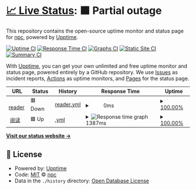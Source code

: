 # [📈 Live Status](https://demo.upptime.js.org): <!--live status--> **🟧 Partial outage**

This repository contains the open-source uptime monitor and status page for [npc](https://demo.upptime.js.org), powered by [Upptime](https://github.com/upptime/upptime).

[![Uptime CI](https://github.com/wbsnpc/upptime/workflows/Uptime%20CI/badge.svg)](https://github.com/wbsnpc/upptime/actions?query=workflow%3A%22Uptime+CI%22)
[![Response Time CI](https://github.com/wbsnpc/upptime/workflows/Response%20Time%20CI/badge.svg)](https://github.com/wbsnpc/upptime/actions?query=workflow%3A%22Response+Time+CI%22)
[![Graphs CI](https://github.com/wbsnpc/upptime/workflows/Graphs%20CI/badge.svg)](https://github.com/wbsnpc/upptime/actions?query=workflow%3A%22Graphs+CI%22)
[![Static Site CI](https://github.com/wbsnpc/upptime/workflows/Static%20Site%20CI/badge.svg)](https://github.com/wbsnpc/upptime/actions?query=workflow%3A%22Static+Site+CI%22)
[![Summary CI](https://github.com/wbsnpc/upptime/workflows/Summary%20CI/badge.svg)](https://github.com/wbsnpc/upptime/actions?query=workflow%3A%22Summary+CI%22)

With [Upptime](https://upptime.js.org), you can get your own unlimited and free uptime monitor and status page, powered entirely by a GitHub repository. We use [Issues](https://github.com/wbsnpc/upptime/issues) as incident reports, [Actions](https://github.com/wbsnpc/upptime/actions) as uptime monitors, and [Pages](https://demo.upptime.js.org) for the status page.

<!--start: status pages-->
<!-- This summary is generated by Upptime (https://github.com/upptime/upptime) -->
<!-- Do not edit this manually, your changes will be overwritten -->
<!-- prettier-ignore -->
| URL | Status | History | Response Time | Uptime |
| --- | ------ | ------- | ------------- | ------ |
| <img alt="" src="https://icons.duckduckgo.com/ip3/reading.npcssl.tk.ico" height="13"> [reader](https://reading.npcssl.tk) | 🟥 Down | [reader.yml](https://github.com/wbsnpc/upptime/commits/HEAD/history/reader.yml) | <details><summary><img alt="Response time graph" src="./graphs/reader/response-time-week.png" height="20"> 0ms</summary><br><a href="https://wbsnpc.github.io/upptime/history/reader"><img alt="Response time 384" src="https://img.shields.io/endpoint?url=https%3A%2F%2Fraw.githubusercontent.com%2Fwbsnpc%2Fupptime%2FHEAD%2Fapi%2Freader%2Fresponse-time.json"></a><br><a href="https://wbsnpc.github.io/upptime/history/reader"><img alt="24-hour response time 0" src="https://img.shields.io/endpoint?url=https%3A%2F%2Fraw.githubusercontent.com%2Fwbsnpc%2Fupptime%2FHEAD%2Fapi%2Freader%2Fresponse-time-day.json"></a><br><a href="https://wbsnpc.github.io/upptime/history/reader"><img alt="7-day response time 0" src="https://img.shields.io/endpoint?url=https%3A%2F%2Fraw.githubusercontent.com%2Fwbsnpc%2Fupptime%2FHEAD%2Fapi%2Freader%2Fresponse-time-week.json"></a><br><a href="https://wbsnpc.github.io/upptime/history/reader"><img alt="30-day response time 0" src="https://img.shields.io/endpoint?url=https%3A%2F%2Fraw.githubusercontent.com%2Fwbsnpc%2Fupptime%2FHEAD%2Fapi%2Freader%2Fresponse-time-month.json"></a><br><a href="https://wbsnpc.github.io/upptime/history/reader"><img alt="1-year response time 384" src="https://img.shields.io/endpoint?url=https%3A%2F%2Fraw.githubusercontent.com%2Fwbsnpc%2Fupptime%2FHEAD%2Fapi%2Freader%2Fresponse-time-year.json"></a></details> | <details><summary><a href="https://wbsnpc.github.io/upptime/history/reader">100.00%</a></summary><a href="https://wbsnpc.github.io/upptime/history/reader"><img alt="All-time uptime 88.44%" src="https://img.shields.io/endpoint?url=https%3A%2F%2Fraw.githubusercontent.com%2Fwbsnpc%2Fupptime%2FHEAD%2Fapi%2Freader%2Fuptime.json"></a><br><a href="https://wbsnpc.github.io/upptime/history/reader"><img alt="24-hour uptime 100.00%" src="https://img.shields.io/endpoint?url=https%3A%2F%2Fraw.githubusercontent.com%2Fwbsnpc%2Fupptime%2FHEAD%2Fapi%2Freader%2Fuptime-day.json"></a><br><a href="https://wbsnpc.github.io/upptime/history/reader"><img alt="7-day uptime 100.00%" src="https://img.shields.io/endpoint?url=https%3A%2F%2Fraw.githubusercontent.com%2Fwbsnpc%2Fupptime%2FHEAD%2Fapi%2Freader%2Fuptime-week.json"></a><br><a href="https://wbsnpc.github.io/upptime/history/reader"><img alt="30-day uptime 100.00%" src="https://img.shields.io/endpoint?url=https%3A%2F%2Fraw.githubusercontent.com%2Fwbsnpc%2Fupptime%2FHEAD%2Fapi%2Freader%2Fuptime-month.json"></a><br><a href="https://wbsnpc.github.io/upptime/history/reader"><img alt="1-year uptime 88.44%" src="https://img.shields.io/endpoint?url=https%3A%2F%2Fraw.githubusercontent.com%2Fwbsnpc%2Fupptime%2FHEAD%2Fapi%2Freader%2Fuptime-year.json"></a></details>
| <img alt="" src="https://icons.duckduckgo.com/ip3/reader.htmake.com.ico" height="13"> [阅读](https://reader.htmake.com/) | 🟩 Up | [.yml](https://github.com/wbsnpc/upptime/commits/HEAD/history/.yml) | <details><summary><img alt="Response time graph" src="./graphs//response-time-week.png" height="20"> 1387ms</summary><br><a href="https://wbsnpc.github.io/upptime/history/"><img alt="Response time 1762" src="https://img.shields.io/endpoint?url=https%3A%2F%2Fraw.githubusercontent.com%2Fwbsnpc%2Fupptime%2FHEAD%2Fapi%2F%2Fresponse-time.json"></a><br><a href="https://wbsnpc.github.io/upptime/history/"><img alt="24-hour response time 935" src="https://img.shields.io/endpoint?url=https%3A%2F%2Fraw.githubusercontent.com%2Fwbsnpc%2Fupptime%2FHEAD%2Fapi%2F%2Fresponse-time-day.json"></a><br><a href="https://wbsnpc.github.io/upptime/history/"><img alt="7-day response time 1387" src="https://img.shields.io/endpoint?url=https%3A%2F%2Fraw.githubusercontent.com%2Fwbsnpc%2Fupptime%2FHEAD%2Fapi%2F%2Fresponse-time-week.json"></a><br><a href="https://wbsnpc.github.io/upptime/history/"><img alt="30-day response time 1691" src="https://img.shields.io/endpoint?url=https%3A%2F%2Fraw.githubusercontent.com%2Fwbsnpc%2Fupptime%2FHEAD%2Fapi%2F%2Fresponse-time-month.json"></a><br><a href="https://wbsnpc.github.io/upptime/history/"><img alt="1-year response time 1762" src="https://img.shields.io/endpoint?url=https%3A%2F%2Fraw.githubusercontent.com%2Fwbsnpc%2Fupptime%2FHEAD%2Fapi%2F%2Fresponse-time-year.json"></a></details> | <details><summary><a href="https://wbsnpc.github.io/upptime/history/">100.00%</a></summary><a href="https://wbsnpc.github.io/upptime/history/"><img alt="All-time uptime 86.11%" src="https://img.shields.io/endpoint?url=https%3A%2F%2Fraw.githubusercontent.com%2Fwbsnpc%2Fupptime%2FHEAD%2Fapi%2F%2Fuptime.json"></a><br><a href="https://wbsnpc.github.io/upptime/history/"><img alt="24-hour uptime 100.00%" src="https://img.shields.io/endpoint?url=https%3A%2F%2Fraw.githubusercontent.com%2Fwbsnpc%2Fupptime%2FHEAD%2Fapi%2F%2Fuptime-day.json"></a><br><a href="https://wbsnpc.github.io/upptime/history/"><img alt="7-day uptime 100.00%" src="https://img.shields.io/endpoint?url=https%3A%2F%2Fraw.githubusercontent.com%2Fwbsnpc%2Fupptime%2FHEAD%2Fapi%2F%2Fuptime-week.json"></a><br><a href="https://wbsnpc.github.io/upptime/history/"><img alt="30-day uptime 100.00%" src="https://img.shields.io/endpoint?url=https%3A%2F%2Fraw.githubusercontent.com%2Fwbsnpc%2Fupptime%2FHEAD%2Fapi%2F%2Fuptime-month.json"></a><br><a href="https://wbsnpc.github.io/upptime/history/"><img alt="1-year uptime 86.11%" src="https://img.shields.io/endpoint?url=https%3A%2F%2Fraw.githubusercontent.com%2Fwbsnpc%2Fupptime%2FHEAD%2Fapi%2F%2Fuptime-year.json"></a></details>

<!--end: status pages-->

[**Visit our status website →**](https://demo.upptime.js.org)

## 📄 License

- Powered by: [Upptime](https://github.com/upptime/upptime)
- Code: [MIT](./LICENSE) © [npc](https://demo.upptime.js.org)
- Data in the `./history` directory: [Open Database License](https://opendatacommons.org/licenses/odbl/1-0/)

